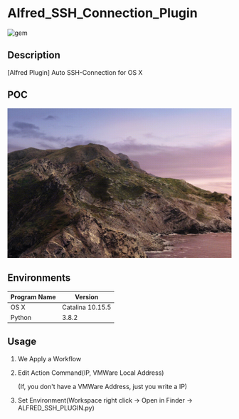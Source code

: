 # Alfred_SSH_Connection_Plugin
![gem](https://img.shields.io/badge/release-1.0.0-green)





## Description

[Alfred Plugin] Auto SSH-Connection for OS X



## POC

![](POC.gif)



## Environments

| Program Name | Version          |
| ------------ | ---------------- |
| OS X         | Catalina 10.15.5 |
| Python       | 3.8.2            |





## Usage

1. We Apply a Workflow

2. Edit Action Command(IP, VMWare Local Address)

   (If, you don't have a VMWare Address, just you write a IP)

3. Set Environment(Workspace right click -> Open in Finder -> ALFRED_SSH_PLUGIN.py) 